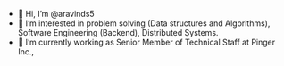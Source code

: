 - 👋 Hi, I’m @aravinds5
- 👀 I’m interested in problem solving (Data structures and Algorithms), Software Engineering (Backend), Distributed Systems.
- 🌱 I’m currently working as Senior Member of Technical Staff at Pinger Inc.,

<!---
aravinds5/aravinds5 is a ✨ special ✨ repository because its `README.md` (this file) appears on your GitHub profile.
You can click the Preview link to take a look at your changes.
--->
